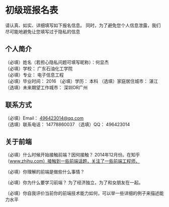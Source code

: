 # 初级班报名表

请认真、如实、详细填写如下报名信息。
同时，为了避免您个人信息泄露，我们尽可能地避免让您填写过于隐私的信息

## 个人简介

（必填）姓名（若担心隐私问题可填写昵称）：何显杰	
（必填）学校：							  广东石油化工学院		
（必填）专业：							  电子信息工程	
（必填）毕业时间：						  2016
（必填）学历：							  本科
（选填）家庭居住城市：					  湛江
（选填）未来期望工作城市：				  深圳OR广州

## 联系方式								  	

（必填）Email：							  496423014@qq.com	
（选填）联系电话：						  14778860037
（选填）QQ：							  496423014

## 关于前端

（必填）什么时候开始接触前端？因何接触？
		2014年12月份。在知乎（www.zhihu.com）接触到一些前端话题，关注了一些前端工程师，

（必填）你理解的前端是做些什么事情？

（必填）你为什么要学习前端？
		为了经济独立，为了和女朋友在一起。

（必填）你自我评价当前你的前端技术能力如何，可以举一些详细的例子来描述能力水平

